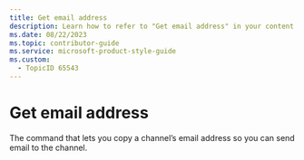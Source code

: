 ```yaml
---
title: Get email address
description: Learn how to refer to "Get email address" in your content.
ms.date: 08/22/2023
ms.topic: contributor-guide
ms.service: microsoft-product-style-guide
ms.custom:
  - TopicID 65543
---
```



# Get email address

The command that lets you copy a channel’s email address so you can send email to the channel.

